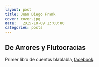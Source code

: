 ```yaml
---
layout: post
title: Juan Diego Frank
cover: cover.jpg
date:   2015-10-09 12:00:00
categories: posts
---
```


## De Amores y Plutocracias

Primer libro de cuentos blablabla, [facebook](http://).


